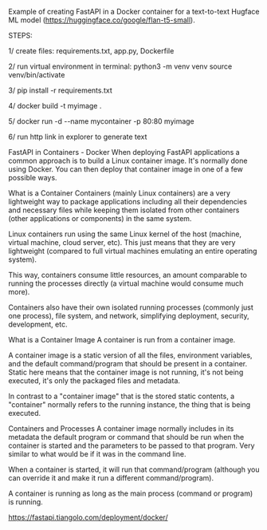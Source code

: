 Example of creating FastAPI in a Docker container for a text-to-text Hugface ML model (https://huggingface.co/google/flan-t5-small).

STEPS:

1/ create files: requirements.txt, app.py, Dockerfile

2/ run virtual environment in terminal:
python3 -m venv venv
source venv/bin/activate

3/ pip install -r requirements.txt

4/ docker build -t myimage .

5/ docker run -d --name mycontainer -p 80:80 myimage

6/ run http link in explorer to generate text



FastAPI in Containers - Docker
When deploying FastAPI applications a common approach is to build a Linux container image. It's normally done using Docker. You can then deploy that container image in one of a few possible ways.

What is a Container
Containers (mainly Linux containers) are a very lightweight way to package applications including all their dependencies and necessary files while keeping them isolated from other containers (other applications or components) in the same system.

Linux containers run using the same Linux kernel of the host (machine, virtual machine, cloud server, etc). This just means that they are very lightweight (compared to full virtual machines emulating an entire operating system).

This way, containers consume little resources, an amount comparable to running the processes directly (a virtual machine would consume much more).

Containers also have their own isolated running processes (commonly just one process), file system, and network, simplifying deployment, security, development, etc.

What is a Container Image
A container is run from a container image.

A container image is a static version of all the files, environment variables, and the default command/program that should be present in a container. Static here means that the container image is not running, it's not being executed, it's only the packaged files and metadata.

In contrast to a "container image" that is the stored static contents, a "container" normally refers to the running instance, the thing that is being executed.

Containers and Processes
A container image normally includes in its metadata the default program or command that should be run when the container is started and the parameters to be passed to that program. Very similar to what would be if it was in the command line.

When a container is started, it will run that command/program (although you can override it and make it run a different command/program).

A container is running as long as the main process (command or program) is running.

https://fastapi.tiangolo.com/deployment/docker/